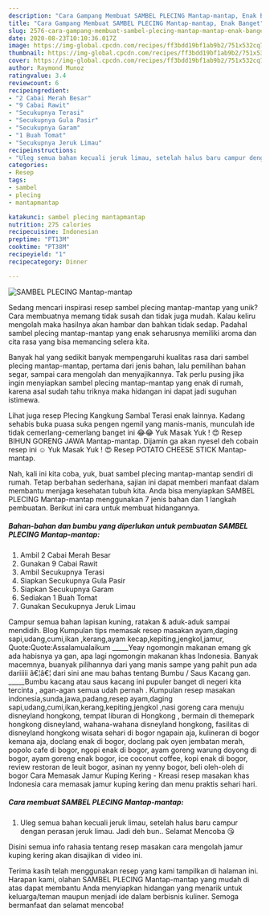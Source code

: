 ```yaml
---
description: "Cara Gampang Membuat SAMBEL PLECING Mantap-mantap, Enak Banget"
title: "Cara Gampang Membuat SAMBEL PLECING Mantap-mantap, Enak Banget"
slug: 2576-cara-gampang-membuat-sambel-plecing-mantap-mantap-enak-banget
date: 2020-08-23T10:10:36.017Z
image: https://img-global.cpcdn.com/recipes/ff3bdd19bf1ab9b2/751x532cq70/sambel-plecing-mantap-mantap-foto-resep-utama.jpg
thumbnail: https://img-global.cpcdn.com/recipes/ff3bdd19bf1ab9b2/751x532cq70/sambel-plecing-mantap-mantap-foto-resep-utama.jpg
cover: https://img-global.cpcdn.com/recipes/ff3bdd19bf1ab9b2/751x532cq70/sambel-plecing-mantap-mantap-foto-resep-utama.jpg
author: Raymond Munoz
ratingvalue: 3.4
reviewcount: 6
recipeingredient:
- "2 Cabai Merah Besar"
- "9 Cabai Rawit"
- "Secukupnya Terasi"
- "Secukupnya Gula Pasir"
- "Secukupnya Garam"
- "1 Buah Tomat"
- "Secukupnya Jeruk Limau"
recipeinstructions:
- "Uleg semua bahan kecuali jeruk limau, setelah halus baru campur dengan perasan jeruk limau. Jadi deh bun.. Selamat Mencoba 😘"
categories:
- Resep
tags:
- sambel
- plecing
- mantapmantap

katakunci: sambel plecing mantapmantap 
nutrition: 275 calories
recipecuisine: Indonesian
preptime: "PT13M"
cooktime: "PT38M"
recipeyield: "1"
recipecategory: Dinner

---
```



![SAMBEL PLECING Mantap-mantap](https://img-global.cpcdn.com/recipes/ff3bdd19bf1ab9b2/751x532cq70/sambel-plecing-mantap-mantap-foto-resep-utama.jpg)

Sedang mencari inspirasi resep sambel plecing mantap-mantap yang unik? Cara membuatnya memang tidak susah dan tidak juga mudah. Kalau keliru mengolah maka hasilnya akan hambar dan bahkan tidak sedap. Padahal sambel plecing mantap-mantap yang enak seharusnya memiliki aroma dan cita rasa yang bisa memancing selera kita.

Banyak hal yang sedikit banyak mempengaruhi kualitas rasa dari sambel plecing mantap-mantap, pertama dari jenis bahan, lalu pemilihan bahan segar, sampai cara mengolah dan menyajikannya. Tak perlu pusing jika ingin menyiapkan sambel plecing mantap-mantap yang enak di rumah, karena asal sudah tahu triknya maka hidangan ini dapat jadi suguhan istimewa.

Lihat juga resep Plecing Kangkung Sambal Terasi enak lainnya. Kadang sehabis buka puasa suka pengen ngemil yang manis-manis, munculah ide tidak cemerlang-cemerlang banget ini 😂😂 Yuk Masak Yuk ! 😍 Resep BIHUN GORENG JAWA Mantap-mantap. Dijamin ga akan nyesel deh cobain resep ini ☺️ Yuk Masak Yuk ! 😍 Resep POTATO CHEESE STICK Mantap-mantap.


Nah, kali ini kita coba, yuk, buat sambel plecing mantap-mantap sendiri di rumah. Tetap berbahan sederhana, sajian ini dapat memberi manfaat dalam membantu menjaga kesehatan tubuh kita. Anda bisa menyiapkan SAMBEL PLECING Mantap-mantap menggunakan 7 jenis bahan dan 1 langkah pembuatan. Berikut ini cara untuk membuat hidangannya.

<!--inarticleads1-->

##### Bahan-bahan dan bumbu yang diperlukan untuk pembuatan SAMBEL PLECING Mantap-mantap:

1. Ambil 2 Cabai Merah Besar
1. Gunakan 9 Cabai Rawit
1. Ambil Secukupnya Terasi
1. Siapkan Secukupnya Gula Pasir
1. Siapkan Secukupnya Garam
1. Sediakan 1 Buah Tomat
1. Gunakan Secukupnya Jeruk Limau


Campur semua bahan lapisan kuning, ratakan &amp; aduk-aduk sampai mendidih. Blog Kumpulan tips memasak resep masakan ayam,daging sapi,udang,cumi,ikan ,kerang,ayam kecap,kepiting,jengkol,jamur, Quote:Quote:Assalamualaikum _____Yeay ngomongin makanan emang gk ada habisnya ya gan, apa lagi ngomongin makanan khas Indonesia. Banyak macemnya, buanyak pilihannya dari yang manis sampe yang pahit pun ada dariiiii â€¦â€¦ dari sini ane mau bahas tentang Bumbu / Saus Kacang gan. _____Bumbu kacang atau saus kacang ini pupuler banget di negeri kita tercinta , agan-agan semua udah pernah . Kumpulan resep masakan indonesia,sunda,jawa,padang,resep ayam,daging sapi,udang,cumi,ikan,kerang,kepiting,jengkol ,nasi goreng cara menuju disneyland hongkong, tempat liburan di Hongkong , bermain di themepark hongkong disneyland, wahana-wahana disneyland hongkong, fasilitas di disneyland hongkong wisata sehari di bogor ngapain aja, kulineran di bogor kemana aja, doclang enak di bogor, doclang pak oyen jembatan merah, popolo cafe di bogor, ngopi enak di bogor, ayam goreng warung doyong di bogor, ayam goreng enak bogor, ice coconut coffee, kopi enak di bogor, review restoran de leuit bogor, asinan ny yenny bogor, beli oleh-oleh di bogor Cara Memasak Jamur Kuping Kering - Kreasi resep masakan khas Indonesia cara memasak jamur kuping kering dan menu praktis sehari hari. 

<!--inarticleads2-->

##### Cara membuat SAMBEL PLECING Mantap-mantap:

1. Uleg semua bahan kecuali jeruk limau, setelah halus baru campur dengan perasan jeruk limau. Jadi deh bun.. Selamat Mencoba 😘


Disini semua info rahasia tentang resep masakan cara mengolah jamur kuping kering akan disajikan di video ini. 

Terima kasih telah menggunakan resep yang kami tampilkan di halaman ini. Harapan kami, olahan SAMBEL PLECING Mantap-mantap yang mudah di atas dapat membantu Anda menyiapkan hidangan yang menarik untuk keluarga/teman maupun menjadi ide dalam berbisnis kuliner. Semoga bermanfaat dan selamat mencoba!
